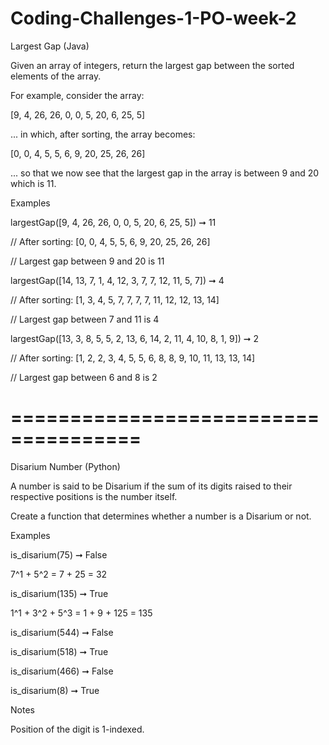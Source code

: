 # Coding-Challenges-1-PO-week-2
Largest Gap (Java)

Given an array of integers, return the largest gap between the sorted elements of the array.

For example, consider the array:


[9, 4, 26, 26, 0, 0, 5, 20, 6, 25, 5]


... in which, after sorting, the array becomes:


[0, 0, 4, 5, 5, 6, 9, 20, 25, 26, 26]


... so that we now see that the largest gap in the array is between 9 and 20 which is 11.

Examples


largestGap([9, 4, 26, 26, 0, 0, 5, 20, 6, 25, 5]) ➞ 11

// After sorting: [0, 0, 4, 5, 5, 6, 9, 20, 25, 26, 26]

// Largest gap between 9 and 20 is 11

 

largestGap([14, 13, 7, 1, 4, 12, 3, 7, 7, 12, 11, 5, 7]) ➞ 4

// After sorting: [1, 3, 4, 5, 7, 7, 7, 7, 11, 12, 12, 13, 14]

// Largest gap between 7 and 11 is 4

 

largestGap([13, 3, 8, 5, 5, 2, 13, 6, 14, 2, 11, 4, 10, 8, 1, 9]) ➞ 2

// After sorting: [1, 2, 2, 3, 4, 5, 5, 6, 8, 8, 9, 10, 11, 13, 13, 14]

// Largest gap between 6 and 8 is 2

# =====================================
Disarium Number (Python)

A number is said to be Disarium if the sum of its digits raised to their respective positions is the number itself.

Create a function that determines whether a number is a Disarium or not.

Examples


is_disarium(75) ➞ False

 7^1 + 5^2 = 7 + 25 = 32

 

is_disarium(135) ➞ True

 1^1 + 3^2 + 5^3 = 1 + 9 + 125 = 135

 

is_disarium(544) ➞ False

 

is_disarium(518) ➞ True

 

is_disarium(466) ➞ False

 

is_disarium(8) ➞ True


Notes


	
Position of the digit is 1-indexed.
